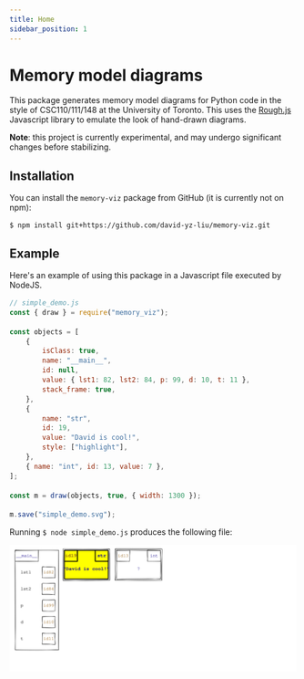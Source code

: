 ```yaml
---
title: Home
sidebar_position: 1
---
```


# Memory model diagrams

This package generates memory model diagrams for Python code in the style of CSC110/111/148 at the University of Toronto.
This uses the [Rough.js](https://roughjs.com/) Javascript library to emulate the look of hand-drawn diagrams.

**Note**: this project is currently experimental, and may undergo significant changes before stabilizing.

## Installation

You can install the `memory-viz` package from GitHub (it is currently not on npm):

```console
$ npm install git+https://github.com/david-yz-liu/memory-viz.git
```

## Example

Here's an example of using this package in a Javascript file executed by NodeJS.

```javascript
// simple_demo.js
const { draw } = require("memory_viz");

const objects = [
    {
        isClass: true,
        name: "__main__",
        id: null,
        value: { lst1: 82, lst2: 84, p: 99, d: 10, t: 11 },
        stack_frame: true,
    },
    {
        name: "str",
        id: 19,
        value: "David is cool!",
        style: ["highlight"],
    },
    { name: "int", id: 13, value: 7 },
];

const m = draw(objects, true, { width: 1300 });

m.save("simple_demo.svg");
```

Running `$ node simple_demo.js` produces the following file:

![Diagram generated for simple_demo.js file.](images/simple_demo.svg)
